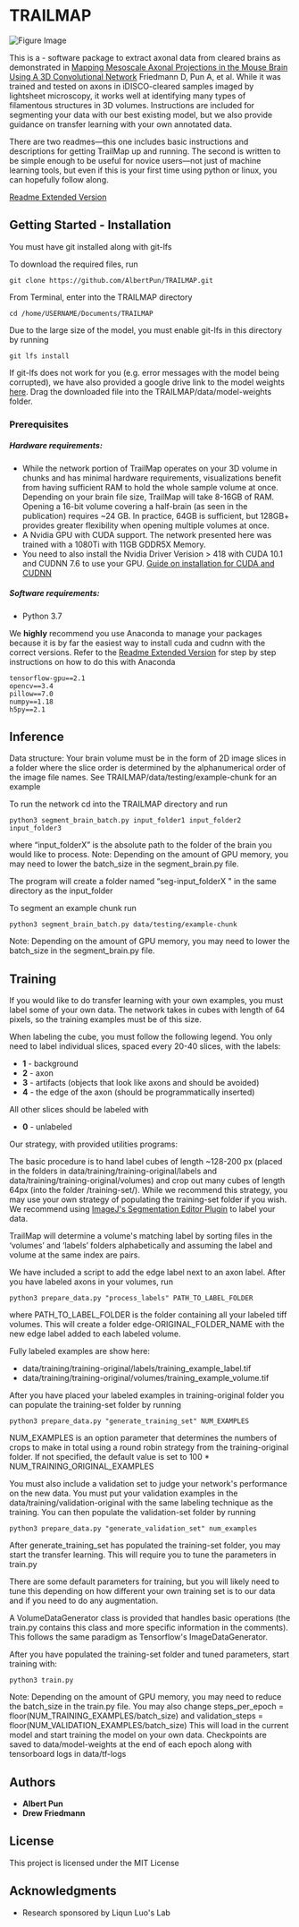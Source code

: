 
# TRAILMAP

![Figure Image](https://www.biorxiv.org/content/biorxiv/early/2019/10/21/812644/F3.large.jpg?width=800&height=600&carousel=1)

This is a - software package to extract axonal data from cleared brains as demonstrated in [Mapping Mesoscale Axonal Projections in the Mouse Brain Using A 3D Convolutional Network](https://www.biorxiv.org/content/10.1101/812644v1.full) Friedmann D, Pun A, et al. While it was trained and tested on axons in iDISCO-cleared samples imaged by lightsheet microscopy, it works well at identifying many types of filamentous structures in 3D volumes. Instructions are included for segmenting your data with our best existing model, but we also provide guidance on transfer learning with your own annotated data.

There are two readmes—this one includes basic instructions and descriptions for getting TrailMap up and running. The second is written to be simple enough to be useful for novice users—not just of machine learning tools, but even if this is your first time using python or linux, you can hopefully follow along. 

[Readme Extended Version](../master/README-EXTENDED.md)

## Getting Started - Installation

You must have git installed along with git-lfs

To download the required files, run
```
git clone https://github.com/AlbertPun/TRAILMAP.git
```

From Terminal, enter into the TRAILMAP directory

```
cd /home/USERNAME/Documents/TRAILMAP
```

Due to the large size of the model, you must enable git-lfs in this directory by running
```
git lfs install
```

If git-lfs does not work for you (e.g. error messages with the model being corrupted), we have also provided a google drive link to the model weights [here](https://drive.google.com/file/d/1-G-hhH0F0SjzVDDtEsWtVFA-UCpCVE3m/view?usp=sharing). Drag the downloaded file into the TRAILMAP/data/model-weights folder.

### Prerequisites

##### Hardware requirements:
* While the network portion of TrailMap operates on your 3D volume in chunks and has minimal hardware requirements, visualizations benefit from having sufficient RAM to hold the whole sample volume at once. Depending on your brain file size, TrailMap will take 8-16GB of RAM. Opening a 16-bit volume covering a half-brain (as seen in the publication) requires ~24 GB. In practice, 64GB is sufficient, but 128GB+ provides greater flexibility when opening multiple volumes at once.
* A Nvidia GPU with CUDA support. The network presented here was trained with a 1080Ti with 11GB GDDR5X Memory. 
* You need to also install the  Nvidia Driver Verision > 418 with CUDA 10.1 and CUDNN 7.6 to use your GPU. [Guide on installation for CUDA and CUDNN](https://towardsdatascience.com/tensorflow-gpu-installation-made-easy-use-conda-instead-of-pip-52e5249374bc)

##### Software requirements:
* Python 3.7

We **highly** recommend you use Anaconda to manage your packages because it is by far the easiest way to install cuda and cudnn with the correct versions. Refer to the [Readme Extended Version](../master/README-EXTENDED.md) for step by step instructions on how to do this with Anaconda

```
tensorflow-gpu==2.1
opencv==3.4
pillow==7.0
numpy==1.18
h5py==2.1
```

## Inference

Data structure: Your brain volume must be in the form of 2D image slices in a folder where the slice order is determined by the alphanumerical order of the image file names. See TRAILMAP/data/testing/example-chunk for an example

To run the network cd into the TRAILMAP directory and run 
```
python3 segment_brain_batch.py input_folder1 input_folder2 input_folder3 
```

where “input_folderX” is the absolute path to the folder of the brain you would like to process. Note: Depending on the amount of GPU memory, you may need to lower the batch_size in the segment_brain.py file.

The program will create a folder named “seg-input_folderX " in the same directory as the input_folder

To segment an example chunk run
```
python3 segment_brain_batch.py data/testing/example-chunk
```
Note: Depending on the amount of GPU memory, you may need to lower the batch_size in the segment_brain.py file.

## Training

If you would like to do transfer learning with your own examples, you must label some of your own data. The network takes in cubes with length of 64 pixels, so the training examples must be of this size. 

When labeling the cube, you must follow the following legend. You only need to label individual slices, spaced every 20-40 slices, with the labels:
* **1** - background
* **2** - axon
* **3** - artifacts (objects that look like axons and should be avoided)
* **4** - the edge of the axon (should be programmatically inserted)

All other slices should be labeled with 
* **0** - unlabeled 

Our strategy, with provided utilities programs: 

The basic procedure is to hand label cubes of length ~128-200 px (placed in the folders in data/training/training-original/labels and data/training/training-original/volumes) and crop out many cubes of length 64px (into the folder /training-set/). While we recommend this strategy, you may use your own strategy of populating the training-set folder if you wish. We recommend using [ImageJ's Segmentation Editor Plugin](https://imagej.net/Segmentation_Editor) to label your data.


TrailMap will determine a volume's matching label by sorting files in the ‘volumes’ and ‘labels’ folders alphabetically and assuming the label and volume at the same index are pairs.

We have included a script to add the edge label next to an axon label. After you have labeled axons in your volumes, run
```
python3 prepare_data.py "process_labels" PATH_TO_LABEL_FOLDER
```

where PATH_TO_LABEL_FOLDER is the folder containing all your labeled tiff volumes. This will create a folder edge-ORIGINAL_FOLDER_NAME with the new edge label added to each labeled volume.

Fully labeled examples are show here:
* data/training/training-original/labels/training_example_label.tif
* data/training/training-original/volumes/training_example_volume.tif

After you have placed your labeled examples in training-original folder you can populate the training-set folder by running
```
python3 prepare_data.py "generate_training_set" NUM_EXAMPLES
```

NUM_EXAMPLES is an option parameter that determines the numbers of crops to make in total using a round robin strategy from the training-original folder. If not specified, the default value is set to 100 * NUM_TRAINING_ORIGINAL_EXAMPLES

You must also include a validation set to judge your network's performance on the new data. You must put your validation examples in the data/training/validation-original with the same labeling technique as the training. You can then populate the validation-set folder by running
```
python3 prepare_data.py "generate_validation_set" num_examples
```

After generate_training_set has populated the training-set folder, you may start the transfer learning. This will require you to tune the parameters in train.py

There are some default parameters for training, but you will likely need to tune this depending on how different your own training set is to our data and if you need to do any augmentation.

A VolumeDataGenerator class is provided that handles basic operations (the train.py contains this class and more specific information in the comments). This follows the same paradigm as Tensorflow's ImageDataGenerator.

After you have populated the training-set folder and tuned parameters, start training with:
```
python3 train.py
```

Note: Depending on the amount of GPU memory, you may need to reduce the batch_size in the train.py file. You may also change steps_per_epoch = floor(NUM_TRAINING_EXAMPLES/batch_size) and validation_steps = floor(NUM_VALIDATION_EXAMPLES/batch_size)
This will load in the current model and start training the model on your own data. Checkpoints are saved to data/model-weights at the end of each epoch along with tensorboard logs in data/tf-logs


## Authors

* **Albert Pun**
* **Drew Friedmann**

## License

This project is licensed under the MIT License

## Acknowledgments

* Research sponsored by Liqun Luo's Lab

